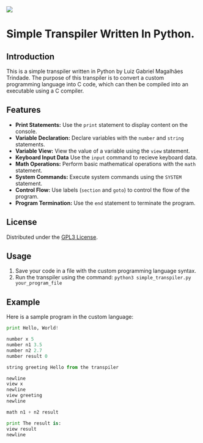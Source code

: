 <image src="https://www.gnu.org/graphics/gplv3-127x51.png">

# Simple Transpiler Written In Python.

## Introduction
This is a simple transpiler written in Python by Luiz Gabriel Magalhães Trindade. The purpose of this transpiler is to convert a custom programming language into C code, which can then be compiled into an executable using a C compiler.

## Features
- **Print Statements:** Use the `print` statement to display content on the console.
- **Variable Declaration:** Declare variables with the `number` and `string` statements.
- **Variable View:** View the value of a variable using the `view` statement.
- **Keyboard Input Data** Use the `input` command to recieve keyboard data.
- **Math Operations:** Perform basic mathematical operations with the `math` statement.
- **System Commands:** Execute system commands using the `SYSTEM` statement.
- **Control Flow:** Use labels (`section` and `goto`) to control the flow of the program.
- **Program Termination:** Use the `end` statement to terminate the program.

## License
Distributed under the [GPL3 License](https://www.gnu.org/licenses/gpl-3.0.en.html#license-text).

## Usage
1. Save your code in a file with the custom programming language syntax.
2. Run the transpiler using the command: `python3 simple_transpiler.py your_program_file`

## Example
Here is a sample program in the custom language:

```python
print Hello, World!

number x 5
number n1 3.5
number n2 2.7
number result 0

string greeting Hello from the transpiler

newline
view x
newline
view greeting
newline

math n1 + n2 result

print The result is:
view result
newline
